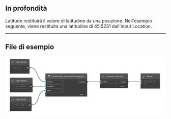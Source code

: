 ## In profondità
Latitude restituirà il valore di latitudine da una posizione. Nell'esempio seguente, viene restituita una latitudine di 45.5231 dall'input Location.
___
## File di esempio

![Latitude](./DynamoUnits.Location.Latitude_img.jpg)

